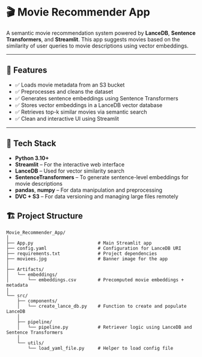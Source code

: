 # 🎬 Movie Recommender App

A semantic movie recommendation system powered by **LanceDB**, **Sentence Transformers**, and **Streamlit**. This app suggests movies based on the similarity of user queries to movie descriptions using vector embeddings.

---

## 🚀 Features

- ✅ Loads movie metadata from an S3 bucket
- ✅ Preprocesses and cleans the dataset
- ✅ Generates sentence embeddings using Sentence Transformers
- ✅ Stores vector embeddings in a LanceDB vector database
- ✅ Retrieves top-k similar movies via semantic search
- ✅ Clean and interactive UI using Streamlit

---
## 🧰 Tech Stack

- **Python 3.10+**
- **Streamlit** – For the interactive web interface
- **LanceDB** – Used for vector similarity search
- **SentenceTransformers** – To generate sentence-level embeddings for movie descriptions
- **pandas**, **numpy** – For data manipulation and preprocessing
- **DVC + S3** – For data versioning and managing large files remotely

## 🏗️ Project Structure
```
Movie_Recommender_App/
│
├── App.py                        # Main Streamlit app
├── config.yaml                   # Configuration for LanceDB URI
├── requirements.txt              # Project dependencies
├── moviees.jpg                   # Banner image for the app
│
├── Artifacts/
│   └── embeddings/
│       └── embeddings.csv        # Precomputed movie embeddings + metadata
│
└── src/
    ├── components/
    │   └── create_lance_db.py    # Function to create and populate LanceDB
    │
    ├── pipeline/
    │   └── pipeline.py           # Retriever logic using LanceDB and Sentence Transformers
    │
    └── utils/
        └── load_yaml_file.py     # Helper to load config file


